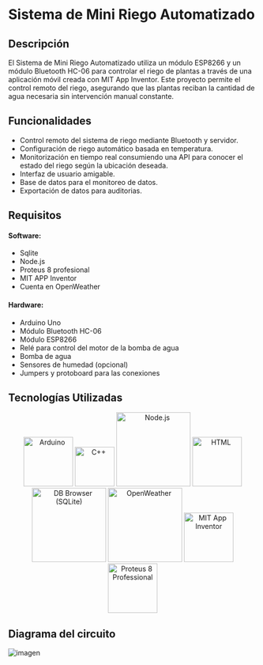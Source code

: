 # Sistema de Mini Riego Automatizado
## Descripción
El Sistema de Mini Riego Automatizado utiliza un módulo ESP8266 y un módulo Bluetooth HC-06 para controlar el riego de plantas a través de una aplicación móvil creada con MIT App Inventor. Este proyecto permite el control remoto del riego, asegurando que las plantas reciban la cantidad de agua necesaria sin intervención manual constante.
## Funcionalidades
- Control remoto del sistema de riego mediante Bluetooth y servidor.
- Configuración de riego automático basada en temperatura.
- Monitorización en tiempo real consumiendo una API para conocer el estado del riego según la ubicación deseada.
- Interfaz de usuario amigable.
- Base de datos para el monitoreo de datos.
- Exportación de datos para auditorias.
## Requisitos
#### Software:
- Sqlite
- Node.js
- Proteus 8 profesional
- MIT APP Inventor
- Cuenta en OpenWeather
#### Hardware:
- Arduino Uno
- Módulo Bluetooth HC-06
- Módulo ESP8266
- Relé para control del motor de la bomba de agua
- Bomba de agua
- Sensores de humedad (opcional)
- Jumpers y protoboard para las conexiones
## Tecnologías Utilizadas
<p align="center">
  <img src="https://upload.wikimedia.org/wikipedia/commons/8/87/Arduino_Logo.svg" alt="Arduino" width="100"/>
  <img src="https://upload.wikimedia.org/wikipedia/commons/1/18/ISO_C%2B%2B_Logo.svg" alt="C++" width="80"/>
  <img src="https://nodejs.org/static/images/logo.svg" alt="Node.js" width="150"/>
  <img src="https://upload.wikimedia.org/wikipedia/commons/6/61/HTML5_logo_and_wordmark.svg" alt="HTML" width="100"/>
  <img src="https://upload.wikimedia.org/wikipedia/commons/3/38/SQLite370.svg" alt="DB Browser (SQLite)" width="150"/>
  <img src="https://openweathermap.org/themes/openweathermap/assets/img/logo_white_cropped.png" alt="OpenWeather" width="150"/>
  <img src="https://appinventor.mit.edu/images/appinventor_logo.png" alt="MIT App Inventor" width="100"/>
  <img src="https://www.labcenter.com/images/logo.png" alt="Proteus 8 Professional" width="100"/>
</p>


## Diagrama del circuito
![imagen](https://github.com/Christopher-code17/Proyecto-mini-riego/assets/72567244/9e05e329-ae93-45f6-ae77-113cc44683d3)
